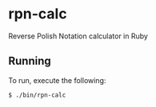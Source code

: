 # rpn-calc
Reverse Polish Notation calculator in Ruby

## Running
To run, execute the following:

```bash
$ ./bin/rpn-calc
```